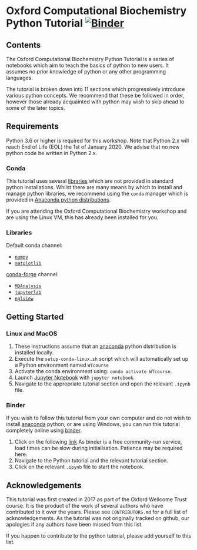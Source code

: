 # Oxford Computational Biochemistry Python Tutorial [![Binder](https://mybinder.org/badge_logo.svg)](https://mybinder.org/v2/gh/bigginlab/WTcourse/master)

## Contents

The Oxford Computational Biochemistry Python Tutorial is a series of notebooks which aim to teach the basics of python to new users. It assumes no prior knowledge of python or any other programming languages.

The tutorial is broken down into 11 sections which progressively introduce various python concepts. We recommend that these be followed in order, however those already acquainted with python may wish to skip ahead to some of the later topics.

## Requirements

Python 3.6 or higher is required for this workshop. Note that Python 2.x will reach End of Life (EOL) the 1st of January 2020. We advise that no new python code be written in Python 2.x.

### Conda

This tutorial uses several [libraries](#Libraries) which are not provided in standard python installations. Whilst there are many means by which to install and manage python libraries, we recommend using the `conda` manager which is provided in [Anaconda python distributions](https://www.anaconda.com/distribution/).

If you are attending the Oxford Computational Biochemistry workshop and are using the Linux VM, this has already been installed for you.

### Libraries

Default conda channel:

* [`numpy`](https://numpy.org/)
* [`matplotlib`](https://matplotlib.org/)

[conda-forge](https://conda-forge.org/) channel:

* [`MDAnalysis`](https://www.mdanalysis.org/)
* [`jupyterlab`](https://jupyterlab.readthedocs.io/en/stable/)
* [`nglview`](http://nglviewer.org/nglview/latest/)


## Getting Started

### Linux and MacOS

1. These instructions assume that an [anaconda](#Conda) python distribution is installed locally.
2. Execute the `setup-conda-linux.sh` script which will automatically set up a Python environment named `WTcourse`
3. Activate the conda environment using: `conda activate WTcourse`.
4. Launch [Jupyter Notebook](https://jupyter.org/) with `jupyter notebook`.
5. Navigate to the appropriate tutorial section and open the relevant `.ipynb` file.

### Binder

If you wish to follow this tutorial from your own computer and do not wish to install [anaconda](#Conda) python, or are using Windows, you can run this tutorial completely online using [binder](https://mybinder.org/).

1. Click on the following [link](https://mybinder.org/v2/gh/bigginlab/WTcourse/master)
   As binder is a free community-run service, load times can be slow during initialisation. Patience may be required here.
2. Navigate to the Python tutorial and the relevant tutorial section.
3. Click on the relevant `.ipynb` file to start the notebook.

## Acknowledgements

This tutorial was first created in 2017 as part of the Oxford Wellcome Trust course. It is the product of the work of several authors who have contributed to it over the years. Please see `CONTRIBUTORS.md` for a full list of acknowledgements. As the tutorial was not originally tracked on github, our apologies if any authors have been missed from this list.

If you happen to contribute to the python tutorial, please add yourself to this list.

